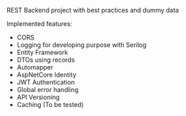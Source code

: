 REST Backend project with best practices and dummy data

Implemented features:
  - CORS
  - Logging for developing purpose with Serilog
  - Entity Framework
  - DTOs using records
  - Automapper
  - AspNetCore Identity
  - JWT Authentication
  - Global error handling
  - API Versioning
  - Caching (To be tested)